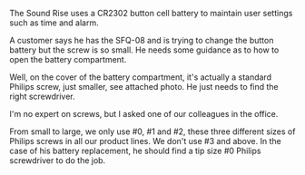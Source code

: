 The Sound Rise uses a CR2302 button cell battery to maintain user settings such as time and alarm.

A customer says he has the SFQ-08 and is trying to change the button battery but the screw is so small. He needs some guidance as to how to open the battery compartment.

Well, on the cover of the battery compartment, it's actually a standard Philips screw, just smaller, see attached photo. He just needs to find the right screwdriver.

I'm no expert on screws, but I asked one of our colleagues in the office.

From small to large, we only use #0, #1 and #2, these three different sizes of Philips screws in all our product lines. We don't use #3 and above. In the case of his battery replacement, he should find a tip size #0 Philips screwdriver to do the job.
